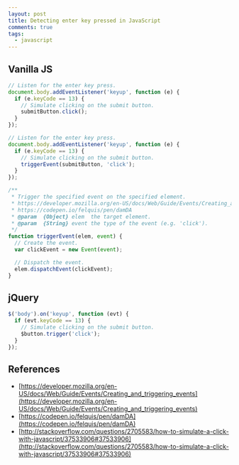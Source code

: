 ```yaml
---
layout: post
title: Detecting enter key pressed in JavaScript
comments: true
tags:
  - javascript
---
```


## Vanilla JS

```js
// Listen for the enter key press.
document.body.addEventListener('keyup', function (e) {
  if (e.keyCode == 13) {
    // Simulate clicking on the submit button.
    submitButton.click();
  }
});
```

```js
// Listen for the enter key press.
document.body.addEventListener('keyup', function (e) {
  if (e.keyCode == 13) {
    // Simulate clicking on the submit button.
    triggerEvent(submitButton, 'click');
  }
});

/**
 * Trigger the specified event on the specified element.
 * https://developer.mozilla.org/en-US/docs/Web/Guide/Events/Creating_and_triggering_events
 * https://codepen.io/felquis/pen/damDA
 * @param  {Object} elem  the target element.
 * @param  {String} event the type of the event (e.g. 'click').
 */
function triggerEvent(elem, event) {
  // Create the event.
  var clickEvent = new Event(event);

  // Dispatch the event.
  elem.dispatchEvent(clickEvent);
}
```

## jQuery

```js
$('body').on('keyup', function (evt) {
  if (evt.keyCode == 13) {
    // Simulate clicking on the submit button.
    $button.trigger('click');
  }
});
```

## References

- [https://developer.mozilla.org/en-US/docs/Web/Guide/Events/Creating_and_triggering_events](https://developer.mozilla.org/en-US/docs/Web/Guide/Events/Creating_and_triggering_events)
- [https://codepen.io/felquis/pen/damDA](https://codepen.io/felquis/pen/damDA)
- [http://stackoverflow.com/questions/2705583/how-to-simulate-a-click-with-javascript/37533906#37533906](http://stackoverflow.com/questions/2705583/how-to-simulate-a-click-with-javascript/37533906#37533906)
